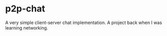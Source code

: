 p2p-chat
========
A very simple client-server chat implementation. A project back when I was learning networking.
